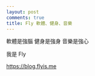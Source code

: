 ```yaml
---
layout: post
comments: true
title: Fly 軟體、健身、音樂
---
```


軟體是強腦
健身是強身
音樂是強心

我是 Fly

https://blog.flyis.me

